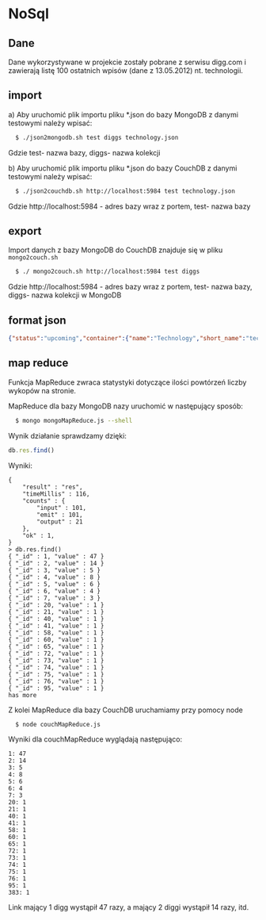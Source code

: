 NoSql
=====

Dane
------------
Dane wykorzystywane w projekcie zostały pobrane z serwisu digg.com i zawierają listę 100 ostatnich wpisów (dane z 13.05.2012) nt. technologii.

import
------------
a) Aby uruchomić  plik importu pliku *.json do bazy MongoDB z danymi testowymi należy wpisać:

``` bash
  $ ./json2mongodb.sh test diggs technology.json
```
Gdzie test- nazwa bazy, diggs- nazwa kolekcji

b) Aby uruchomić  plik importu pliku *.json do bazy CouchDB z danymi testowymi należy wpisać:

``` bash
  $ ./json2couchdb.sh http://localhost:5984 test technology.json
```
Gdzie http://localhost:5984 - adres bazy wraz z portem, test- nazwa bazy


export
------------
Import danych z bazy MongoDB do CouchDB znajduje się w pliku `mongo2couch.sh`

``` bash
  $ ./ mongo2couch.sh http://localhost:5984 test diggs
```
Gdzie http://localhost:5984 - adres bazy wraz z portem, test- nazwa bazy, diggs- nazwa kolekcji w MongoDB

format json
------------
```json
{"status":"upcoming","container":{"name":"Technology","short_name":"technology"},"description":"With a digital camera we easily record beauties and exciting and then enjoy these fantastic videos from PC or TV. We maintain and clean our camera in different ways. Here are some tips summary for ...","title":"Digital Camera Cleaning and Maintenance-Written by ComeToDeal online store","submit_date":1334743149,"media":0,"diggs":7,"comments":1,"thumbnail":{"src":"http://cdn3.diggstatic.com/story/digital_camera_cleaning_and_maintenance_written_by_cometodeal_online_store/t.png","contentType":"image/png","originalheight":300,"height":62,"width":62,"originalwidth":300},"topic":{"name":"Technology","short_name":"technology"},"shorturl":{"short_url":"http://digg.com/news/technology/digital_camera_cleaning_and_maintenance_written_by_cometodeal_online_store","view_count":0},"promote_date":null,"link":"http://cometodeal.wordpress.com/2012/04/18/digital-camera-cleaning-and-maintenance-written-by-cometodeal-online-store/","href":"http://digg.com/news/technology/digital_camera_cleaning_and_maintenance_written_by_cometodeal_online_store","id":"20120418095909:b7720394-e9e6-46ed-b6c2-912af258b15c"}
```

map reduce
------------
Funkcja MapReduce zwraca statystyki dotyczące ilości powtórzeń liczby wykopów na stronie.

MapReduce dla bazy MongoDB nazy uruchomić w następujący sposób:
``` bash
  $ mongo mongoMapReduce.js --shell
```
Wynik działanie sprawdzamy dzięki:
``` js
db.res.find()
```
Wyniki:
```
{
	"result" : "res",
	"timeMillis" : 116,
	"counts" : {
		"input" : 101,
		"emit" : 101,
		"output" : 21
	},
	"ok" : 1,
}
> db.res.find()
{ "_id" : 1, "value" : 47 }
{ "_id" : 2, "value" : 14 }
{ "_id" : 3, "value" : 5 }
{ "_id" : 4, "value" : 8 }
{ "_id" : 5, "value" : 6 }
{ "_id" : 6, "value" : 4 }
{ "_id" : 7, "value" : 3 }
{ "_id" : 20, "value" : 1 }
{ "_id" : 21, "value" : 1 }
{ "_id" : 40, "value" : 1 }
{ "_id" : 41, "value" : 1 }
{ "_id" : 58, "value" : 1 }
{ "_id" : 60, "value" : 1 }
{ "_id" : 65, "value" : 1 }
{ "_id" : 72, "value" : 1 }
{ "_id" : 73, "value" : 1 }
{ "_id" : 74, "value" : 1 }
{ "_id" : 75, "value" : 1 }
{ "_id" : 76, "value" : 1 }
{ "_id" : 95, "value" : 1 }
has more

```

Z kolei MapReduce dla bazy CouchDB uruchamiamy przy pomocy node
``` bash
  $ node couchMapReduce.js 
```

Wyniki dla couchMapReduce wyglądają następująco:
```
1: 47
2: 14
3: 5
4: 8
5: 6
6: 4
7: 3
20: 1
21: 1
40: 1
41: 1
58: 1
60: 1
65: 1
72: 1
73: 1
74: 1
75: 1
76: 1
95: 1
383: 1
```
Link mający 1 digg wystąpił 47 razy, a mający 2 diggi wystąpił 14 razy, itd.

